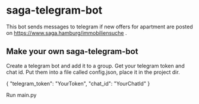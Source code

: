 # saga-telegram-bot

This bot sends messages to telegram if new offers for apartment are posted on https://www.saga.hamburg/immobiliensuche .

## Make your own saga-telegram-bot

Create a telegram bot and add it to a group.
Get your telegram token and chat id.
Put them into a file called config.json, place it in the project dir.

{
  "telegram_token": "YourToken",
  "chat_id": "YourChatId"
}

Run main.py



